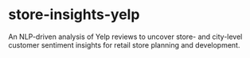 # store-insights-yelp
An NLP-driven analysis of Yelp reviews to uncover store- and city-level customer sentiment insights for retail store planning and development.
